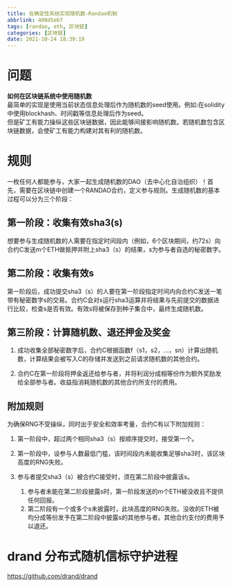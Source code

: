 ```yaml
---
title: 在确定性系统实现随机数-Randao机制
abbrlink: 408d5eb7
tags: [randao, eth, 区块链]
categories: [区块链]
date: 2021-10-24 18:39:19
---
```

# 问题
**如何在区块链系统中使用随机数**  
最简单的实现是使用当前状态信息处理后作为随机数的seed使用。例如:在solidity中使用blockhash、时间戳等信息处理后作为seed。  
但是矿工有能力操纵这些区块链数据，因此能够间接影响随机数。若随机数包含区块链数据，会使矿工有能力构建对其有利的随机数。

# 规则
一枚任何人都能参与，大家一起生成随机数的DAO（去中心化自治组织）！首先，需要在区块链中创建一个RANDAO合约，定义参与规则。生成随机数的基本过程可以分为三个阶段：

## 第一阶段：收集有效sha3(s)

想要参与生成随机数的人需要在指定时间段内（例如，6个区块期间，约72s）向合约C发送m个ETH做抵押并附上sha3（s）的结果，s为参与者自选的秘密数字。

## 第二阶段：收集有效s

第一阶段后，成功提交sha3（s）的人要在第一阶段指定时间内向合约C发送一笔带有秘密数字s的交易。合约C会对s运行sha3运算并将结果与先前提交的数据进行比较，检查s是否有效。有效s将被保存到种子集合中，最终生成随机数。

## 第三阶段：计算随机数、退还押金及奖金

1. 成功收集全部秘密数字后，合约C根据函数f（s1，s2，...，sn）计算出随机数，计算结果会被写入C的存储并发送到之前请求随机数的其他合约。

2. 合约C在第一阶段将押金返还给参与者，并将利润分成相等份作为额外奖励发给全部参与者。收益指消耗随机数的其他合约所支付的费用。

## 附加规则

为确保RNG不受操纵，同时出于安全和效率考量，合约C有以下附加规则：

1. 第一阶段中，超过两个相同sha3（s）按顺序提交时，接受第一个。

2. 第一阶段中，设参与人数最低门槛，该时间段内未能收集足够sha3时，该区块高度的RNG失败。

3. 参与者提交sha3（s）被合约C接受时，须在第二阶段中披露该s。
    1) 参与者未能在第二阶段披露s时，第一阶段发送的m个ETH被没收且不提供任何回报。
    2) 第二阶段有一个或多个s未披露时，此块高度的RNG失败。没收的ETH被均分成等份发予在第二阶段中披露s的其他参与者。其他合约支付的费用予以退还。



# drand 分布式随机信标守护进程
https://github.com/drand/drand
